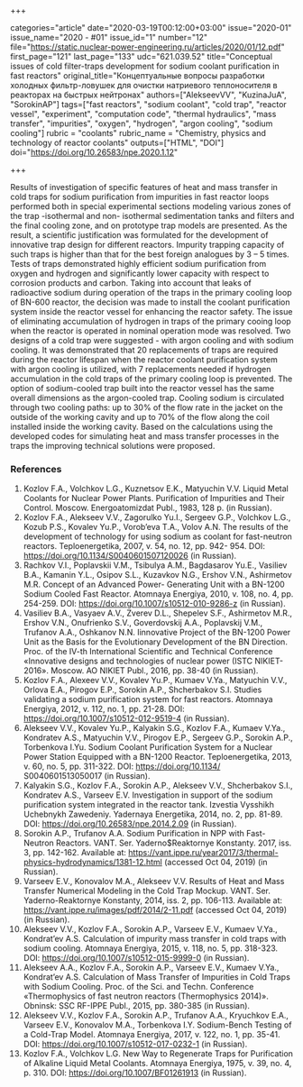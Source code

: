 +++

categories="article"
date="2020-03-19T00:12:00+03:00"
issue="2020-01"
issue_name="2020 - #01"
issue_id="1"
number="12"
file="https://static.nuclear-power-engineering.ru/articles/2020/01/12.pdf"
first_page="121"
last_page="133"
udc="621.039.52"
title="Conceptual issues of cold filter-traps development for sodium coolant purification in fast reactors"
original_title="Концептуальные вопросы разработки холодных фильтр-ловушек для очистки натриевого теплоносителя в реакторах на быстрых нейтронах"
authors=["AlekseevVV", "KuzinaJuA", "SorokinAP"]
tags=["fast reactors", "sodium coolant", "cold trap", "reactor vessel", "experiment", "computation code", "thermal hydraulics", "mass transfer", "impurities", "oxygen", "hydrogen", "argon cooling", "sodium cooling"]
rubric = "coolants"
rubric_name = "Chemistry, physics and technology of reactor coolants"
outputs=["HTML", "DOI"]
doi="https://doi.org/10.26583/npe.2020.1.12"

+++

Results of investigation of specific features of heat and mass transfer in cold traps for sodium purification from impurities in fast reactor loops performed both in special experimental sections modeling various zones of the trap -isothermal and non- isothermal sedimentation tanks and filters and the final cooling zone, and on prototype trap models are presented. As the result, a scientific justification was formulated for the development of innovative trap design for different reactors. Impurity trapping capacity of such traps is higher than that for the best foreign analogues by 3 – 5 times. Tests of traps demonstrated highly efficient sodium purification from oxygen and hydrogen and significantly lower capacity with respect to corrosion products and carbon. Taking into account that leaks of radioactive sodium during operation of the traps in the primary cooling loop of BN-600 reactor, the decision was made to install the coolant purification system inside the reactor vessel for enhancing the reactor safety. The issue of eliminating accumulation of hydrogen in traps of the primary cooing loop when the reactor is operated in nominal operation mode was resolved. Two designs of a cold trap were suggested - with argon cooling and with sodium cooling. It was demonstrated that 20 replacements of traps are required during the reactor lifespan when the reactor coolant purification system with argon cooling is utilized, with 7 replacements needed if hydrogen accumulation in the cold traps of the primary cooling loop is prevented. The option of sodium-cooled trap built into the reactor vessel has the same overall dimensions as the argon-cooled trap. Cooling sodium is circulated through two cooling paths: up to 30% of the flow rate in the jacket on the outside of the working cavity and up to 70% of the flow along the coil installed inside the working cavity. Based on the calculations using the developed codes for simulating heat and mass transfer processes in the traps the improving technical solutions were proposed. 

### References

1. Kozlov F.A., Volchkov L.G., Kuznetsov E.K., Matyuchin V.V. Liquid Metal Coolants for Nuclear Power Plants. Purification of Impurities and Their Control. Moscow. Energoatomizdat Publ., 1983, 128 p. (in Russian). 
2. Kozlov F.A., Alekseev V.V., Zagorulko Yu.I., Sergeev G.P., Volchkov L.G., Kozub P.S., Kovalev Yu.P., Vorob’eva T.A., Volov A.N. The results of the development of technology for using sodium as coolant for fast-neutron reactors. Teploenergetika, 2007, v. 54, no. 12, pp. 942- 954. DOI: https://doi.org/10.1134/S0040601507120026 (in Russian). 
3. Rachkov V.I., Poplavskii V.M., Tsibulya A.M., Bagdasarov Yu.E., Vasiliev B.A., Kamanin Y.L., Osipov S.L., Kuzavkov N.G., Ershov V.N., Ashirmetov M.R. Concept of an Advanced Power- Generating Unit with a BN-1200 Sodium Cooled Fast Reactor. Atomnaya Energiya, 2010, v. 108, no. 4, pp. 254-259. DOI: https://doi.org/10.1007/s10512-010-9286-z (in Russian). 
4. Vasiliev B.A., Vasyaev A.V., Zverev D.L., Shepelev S.F., Ashirmetov M.R., Ershov V.N., Onufrienko S.V., Goverdovskij A.A., Poplavskij V.M., Trufanov A.A., Oshkanov N.N. Iinnovative Project of the BN-1200 Power Unit as the Basis for the Evolutionary Development of the BN Direction. Proc. of the IV-th International Scientific and Technical Conference «Innovative designs and technologies of nuclear power (ISTC NIKIET-2016». Moscow. AO NIKIET Publ., 2016, pp. 38-40 (in Russian). 
5. Kozlov F.A., Alexeev V.V., Kovalev Yu.P., Kumaev V.Ya., Matyuchin V.V., Orlova E.A., Pirogov E.P., Sorokin A.P., Shcherbakov S.I. Studies validating a sodium purification system for fast reactors. Atomnaya Energiya, 2012, v. 112, no. 1, pp. 21-28. DOI: https://doi.org/10.1007/s10512-012-9519-4 (in Russian). 
6. Alekseev V.V., Kovalev Yu.P., Kalyakin S.G., Kozlov F.A., Kumaev V.Ya., Kondratev A.S., Matyuchin V.V., Pirogov E.P., Sergeev G.P., Sorokin A.P., Torbenkova I.Yu. Sodium Coolant Purification System for a Nuclear Power Station Equipped with a BN-1200 Reactor. Teploenergetika, 2013, v. 60, no. 5, pp. 311-322. DOI: https://doi.org/10.1134/ S0040601513050017 (in Russian). 
7. Kalyakin S.G., Kozlov F.A., Sorokin A.P., Alekseev V.V., Shcherbakov S.I., Kondratev A.S., Varseev E.V. Investigation in support of the sodium purification system integrated in the reactor tank. Izvestia Vysshikh Uchebnykh Zawedeniy. Yadernaya Energetika, 2014, no. 2, pp. 81-89. DOI: https://doi.org/10.26583/npe.2014.2.09 (in Russian). 
8. Sorokin A.P., Trufanov A.A. Sodium Purification in NPP with Fast-Neutron Reactors. VANT. Ser. Yaderno$Reaktornye Konstanty. 2017, iss. 3, pp. 142-162. Available at: https://vant.ippe.ru/year2017/3/thermal-physics-hydrodynamics/1381-12.html (accessed Oct 04, 2019) (in Russian). 
9. Varseev E.V., Konovalov M.A., Alekseev V.V. Results of Heat and Mass Transfer Numerical Modeling in the Cold Trap Mockup. VANT. Ser. Yaderno-Reaktornye Konstanty, 2014, iss. 2, pp. 106-113. Available at: https://vant.ippe.ru/images/pdf/2014/2-11.pdf (accessed Oct 04, 2019) (in Russian). 
10. Alekseev V.V., Kozlov F.A., Sorokin A.P., Varseev E.V., Kumaev V.Ya., Kondrat’ev A.S. Calculation of impurity mass transfer in cold traps with sodium cooling. Atomnaya Energiya, 2015, v. 118, no. 5, pp. 318-323. DOI: https://doi.org/10.1007/s10512-015-9999-0 (in Russian). 
11. Alekseev A.A., Kozlov F.A., Sorokin A.P., Varseev E.V., Kumaev V.Ya., Kondrat’ev A.S. Calculation of Mass Transfer of Impurities in Cold Traps with Sodium Cooling. Proc. of the Sci. and Techn. Conference «Thermophysics of fast neutron reactors (Thermophysics 2014)». Obninsk: SSC RF-IPPE Publ., 2015, pp. 380-385 (in Russian). 
12. Alekseev V.V., Kozlov F.A., Sorokin A.P., Trufanov A.A., Kryuchkov E.A., Varseev E.V., Konovalov M.A., Torbenkova I.Y. Sodium-Bench Testing of a Cold-Trap Model. Atomnaya Energiya, 2017, v. 122, no. 1, pp. 35-41. DOI: https://doi.org/10.1007/s10512-017-0232-1 (in Russian). 
13. Kozlov F.A., Volchkov L.G. New Way to Regenerate Traps for Purification of Alkaline Liquid Metal Coolants. Atomnaya Energiya, 1975, v. 39, no. 4, p. 310. DOI: https://doi.org/10.1007/BF01261913 (in Russian). 
